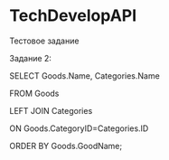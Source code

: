 # TechDevelopAPI
Тестовое задание 

Задание 2:

SELECT Goods.Name, Categories.Name

FROM Goods

LEFT JOIN Categories

ON Goods.CategoryID=Categories.ID

ORDER BY Goods.GoodName;
